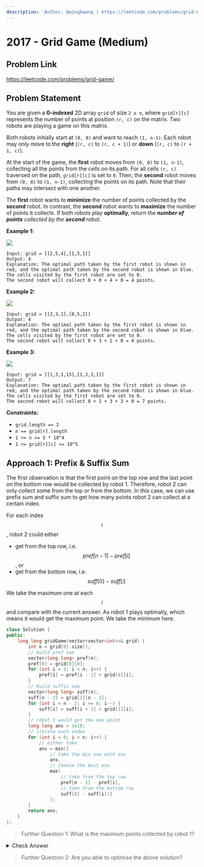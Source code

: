 ```yaml
---
description: 'Author: @wingkwong | https://leetcode.com/problems/grid-game/'
---
```


# 2017 - Grid Game (Medium)

## Problem Link

https://leetcode.com/problems/grid-game/

## Problem Statement

You are given a **0-indexed** 2D array `grid` of size `2 x n`, where `grid[r][c]` represents the number of points at position `(r, c)` on the matrix. Two robots are playing a game on this matrix.

Both robots initially start at `(0, 0)` and want to reach `(1, n-1)`. Each robot may only move to the **right** (`(r, c)` to `(r, c + 1)`) or **down** (`(r, c)` to `(r + 1, c)`).

At the start of the game, the **first** robot moves from `(0, 0)` to `(1, n-1)`, collecting all the points from the cells on its path. For all cells `(r, c)` traversed on the path, `grid[r][c]` is set to `0`. Then, the **second** robot moves from `(0, 0)` to `(1, n-1)`, collecting the points on its path. Note that their paths may intersect with one another.

The **first** robot wants to **minimize** the number of points collected by the **second** robot. In contrast, the **second** robot wants to **maximize** the number of points it collects. If both robots play **optimally**, return _the **number of points** collected by the **second** robot._



**Example 1:**

![](https://assets.leetcode.com/uploads/2021/09/08/a1.png)

```
Input: grid = [[2,5,4],[1,5,1]]
Output: 4
Explanation: The optimal path taken by the first robot is shown in red, and the optimal path taken by the second robot is shown in blue.
The cells visited by the first robot are set to 0.
The second robot will collect 0 + 0 + 4 + 0 = 4 points.
```

**Example 2:**

![](https://assets.leetcode.com/uploads/2021/09/08/a2.png)

```
Input: grid = [[3,3,1],[8,5,2]]
Output: 4
Explanation: The optimal path taken by the first robot is shown in red, and the optimal path taken by the second robot is shown in blue.
The cells visited by the first robot are set to 0.
The second robot will collect 0 + 3 + 1 + 0 = 4 points.
```

**Example 3:**

![](https://assets.leetcode.com/uploads/2021/09/08/a3.png)

```
Input: grid = [[1,3,1,15],[1,3,3,1]]
Output: 7
Explanation: The optimal path taken by the first robot is shown in red, and the optimal path taken by the second robot is shown in blue.
The cells visited by the first robot are set to 0.
The second robot will collect 0 + 1 + 3 + 3 + 0 = 7 points.
```

**Constraints:**

* `grid.length == 2`
* `n == grid[r].length`
* `1 <= n <= 5 * 10^4`
* `1 <= grid[r][c] <= 10^5`

## Approach 1: Prefix & Suffix Sum

The first observation is that the first point on the top row and the last point on the bottom row would be collected by robot 1. Therefore, robot 2 can only collect some from the top or from the bottom. In this case, we can use prefix sum and suffix sum to get how many points robot 2 can collect at a certain index.

For each index $$i$$, robot 2 could either

* get from the top row, i.e. $$pref[n - 1] - pref[i]$$, or
* get from the bottom row, i.e. $$suff[0] - suff[i]$$

We take the maximum one at each $$i$$ and compare with the current answer. As robot 1 plays optimally, which means it would get the maximum point. We take the minimum here.

<SolutionAuthor name="@wingkwong"/>

```cpp
class Solution {
public:
    long long gridGame(vector<vector<int>>& grid) {
        int n = grid[0].size();
        // build pref sum
        vector<long long> pref(n);
        pref[0] = grid[0][0];
        for (int i = 1; i < n; i++) {
            pref[i] = pref[i - 1] + grid[0][i];
        }
        // build suffix sum
        vector<long long> suff(n);
        suff[n - 1] = grid[1][n - 1];
        for (int i = n - 2; i >= 0; i--) {
            suff[i] = suff[i + 1] + grid[1][i];
        }
        // robot 1 would get the max point
        long long ans = 1e18;
        // iterate each index
        for (int i = 0; i < n; i++) {
            // either take 
            ans = min({
                // take the min one with ans
                ans, 
                // choose the best one
                max(
                    // take from the top row
                    pref[n - 1] - pref[i], 
                    // take from the bottom row
                    suff[0] - suff[i])}
                );
        }
        return ans;
    }
};
```

> Further Question 1: What is the maximum points collected by robot 1?

<details>

<summary>Check Answer</summary>

The idea is similar. Robot 1 can collect all points till $$i$$, then move to the bottom row and go till the end. We can simply check $$pref[i]$$ (collected on the top row) plus $$suff[i]$$ (collected on the bottom row).

<SolutionAuthor name="@wingkwong"/>

```cpp
class Solution {
public:
    long long gridGame(vector<vector<int>>& grid) {
        int n = grid[0].size();
        vector<int> pref(n);
        pref[0] = grid[0][0];
        for (int i = 1; i < n; i++) {
            pref[i] = pref[i - 1] + grid[0][i];
        }
        vector<int> suff(n);
        suff[n - 1] = grid[1][n - 1];
        for (int i = n - 2; i >= 0; i--) {
            suff[i] = suff[i + 1] + grid[1][i];
        }
        int ans = 0;
        for (int i = 0; i < n; i++) {
            ans = max(ans, pref[i] + suff[i]);
        }
        return ans;
    }
};
```

</details>

> Further Question 2: Are you able to optimise the above solution?